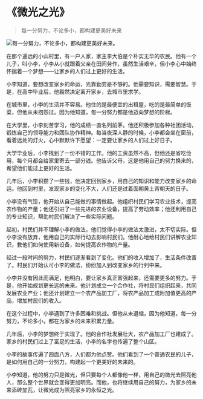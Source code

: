 # 《微光之光》
> 每一分努力，不论多小，都构建更美好未来


![每一分努力，不论多小，都构建更美好未来。](/images/a427fe040b01497a8594b93fd68b5d78.jpg)

在那个遥远的小山村里，有一户人家，家主李大伯是个朴实无华的农民。他有一个儿子，叫小李，小李从小就跟着父亲在田间劳作，虽然生活艰辛，但小李心中始终怀揣着一个梦想——让家乡的人们过上更好的生活。

小李知道，要想改变家乡的命运，光靠勤劳是不够的。他需要知识，需要智慧。于是，在高中毕业后，他毅然决定离开家乡，去城市里求学。

在城市里，小李的生活并不容易。他住的是最便宜的出租屋，吃的是最简单的饭菜，但他从未抱怨过。因为他知道，每一分努力都是他迈向梦想的阶梯。

在大学里，小李刻苦学习，他的成绩一直名列前茅。他还积极参加各种社团活动，锻炼自己的领导能力和团队协作精神。每当夜深人静的时候，小李都会坐在窗前，看着远处的灯火，心中默默许下愿望：一定要让家乡的人们过上好日子。

大学毕业后，小李找到了一份不错的工作。他的工资虽然不高，但他还是省吃俭用，每个月都会给家里寄去一部分钱。他告诉父母，这是他用自己的努力换来的，希望他们能过上更好的生活。

几年后，小李积攒了一些钱，他决定回到家乡，用自己的知识和能力改变家乡的命运。他回到村里，发现家乡的变化不大，人们还是过着面朝黄土背朝天的日子。

小李没有气馁，他开始从自己能做的事情做起。他组织村民们学习农业技术，提高农作物的产量；他还引进了一些先进的农业设备，提高了劳动效率；他还利用自己的专业知识，帮助村民们解决了一些实际问题。

起初，村民们并不理解小李的做法，他们觉得小李的做法太激进，太不切实际。但小李没有放弃，他用自己的实际行动去影响村民们。他耐心地给村民们讲解农业知识，教他们如何使用新设备，如何提高农作物的产量。

经过一段时间的努力，村民们逐渐看到了变化。他们的收入增加了，生活条件改善了。村民们开始认可小李的做法，纷纷加入到改变家乡的行列中来。

小李并没有因此而满足，他明白，要让家乡真正富强起来，还需要更多的努力。于是，他开始规划更长远的未来。他计划成立一个合作社，将村民们组织起来，共同发展农业产业；他还计划建立一个农产品加工厂，将农产品加工成附加值更高的产品，增加村民们的收入。

在这个过程中，小李遇到了许多困难和挑战。但他从未退缩，因为他知道，每一分努力，不论多小，都在为家乡的未来积累力量。

几年后，小李的梦想终于实现了。他的合作社发展壮大，农产品加工厂也建成了。家乡的村民们过上了富足的生活，小李的名字也传遍了整个山区。

小李的故事传遍了四面八方，人们都为他点赞。他们看到了一个普通农民的儿子，是如何用自己的一分努力，构建起一个更美好的未来的。

小李知道，他的努力只是微光，但只要每个人都像他一样，用自己的微光去照亮他人，那么整个世界就会变得更加明亮。而他，也将继续用自己的努力，为家乡的未来添砖加瓦，让微光成为照亮家乡的永恒之光。